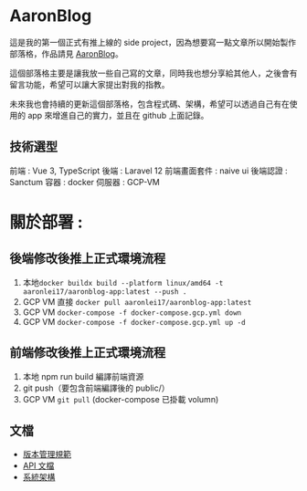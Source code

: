 # AaronBlog

這是我的第一個正式有推上線的 side project，因為想要寫一點文章所以開始製作部落格，作品請見 [AaronBlog](https://aaronlei.com/)。

這個部落格主要是讓我放一些自己寫的文章，同時我也想分享給其他人，之後會有留言功能，希望可以讓大家提出對我的指教。

未來我也會持續的更新這個部落格，包含程式碼、架構，希望可以透過自己有在使用的 app 來增進自己的實力，並且在 github 上面記錄。

## 技術選型

前端 : Vue 3, TypeScript
後端 : Laravel 12
前端畫面套件 : naive ui
後端認證 : Sanctum 
容器 : docker
伺服器 : GCP-VM

# 關於部署 :

## 後端修改後推上正式環境流程

1. 本地```docker buildx build --platform linux/amd64 -t aaronlei17/aaronblog-app:latest --push .```
2. GCP VM 直接 ```docker pull aaronlei17/aaronblog-app:latest```
3. GCP VM ```docker-compose -f docker-compose.gcp.yml down```
4. GCP VM ```docker-compose -f docker-compose.gcp.yml up -d```

## 前端修改後推上正式環境流程

1. 本地 npm run build 編譯前端資源
2. git push（要包含前端編譯後的 public/）
3. GCP VM ```git pull``` (docker-compose 已掛載 volumn) 

## 文檔

- [版本管理規範](docs/versioning.md)
- [API 文檔](docs/api/README.md)
- [系統架構](docs/architecture/architecture-overview.md)